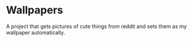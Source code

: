 # Wallpapers
A project that gets pictures of cute things from reddit and sets them as my wallpaper automatically.

